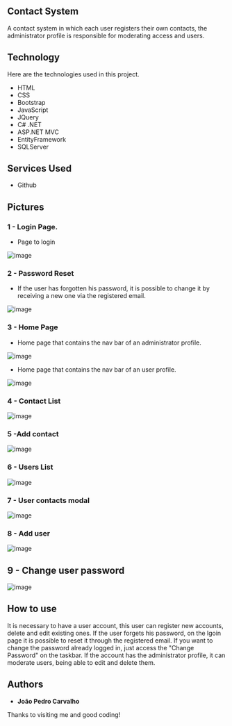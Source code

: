 ## Contact System
A contact system in which each user registers their own contacts, the administrator profile is responsible for moderating access and users.



## Technology 

Here are the technologies used in this project.

* HTML
* CSS
* Bootstrap
* JavaScript
* JQuery
* C# .NET
* ASP.NET MVC
* EntityFramework
* SQLServer

## Services Used

* Github


## Pictures


### 1 - Login Page.
- Page to login

![image](https://user-images.githubusercontent.com/91575096/197564915-0b4ed862-1c91-41b4-bd69-42e410f904ad.png)



### 2 - Password Reset
- If the user has forgotten his password, it is possible to change it by receiving a new one via the registered email.

![image](https://user-images.githubusercontent.com/91575096/197565382-6147b321-50f0-4283-aa97-4819c69ff731.png)

### 3 - Home Page
- Home page that contains the nav bar of an administrator profile.

![image](https://user-images.githubusercontent.com/91575096/197565597-9d8bdb83-ef89-4dab-8772-c9c7f96bc29e.png)

- Home page that contains the nav bar of an user profile.

![image](https://user-images.githubusercontent.com/91575096/197570375-32071170-50b5-40a5-a397-831593e83315.png)


### 4 - Contact List

![image](https://user-images.githubusercontent.com/91575096/197566103-e3392b9c-c949-40a7-bfb0-307153e09ae7.png)

### 5 -Add contact

![image](https://user-images.githubusercontent.com/91575096/197566339-2fbc7987-bbdd-4fe1-b4ee-57890f17191d.png)


### 6 - Users List

![image](https://user-images.githubusercontent.com/91575096/197566752-a87b7677-c580-4b1c-b3f5-2db35f6ef475.png)

### 7 - User contacts modal

![image](https://user-images.githubusercontent.com/91575096/197567266-f4393a29-b9c7-4938-99bb-6a68954a6781.png)


### 8 - Add user

![image](https://user-images.githubusercontent.com/91575096/197566935-cee0eb45-734f-4759-8495-fc44b1a2242e.png)

## 9 - Change user password

![image](https://user-images.githubusercontent.com/91575096/197567449-c17b19db-6100-4d23-be9e-3e94c97c5b37.png)


## How to use


It is necessary to have a user account, this user can register new accounts, delete and edit existing ones.
If the user forgets his password, on the lgoin page it is possible to reset it through the registered email. If you want to change the password already logged in, just access the "Change Password" on the taskbar.
If the account has the administrator profile, it can moderate users, being able to edit and delete them.






  ## Authors

  * **João Pedro Carvalho** 

  Thanks to visiting me and good coding!

